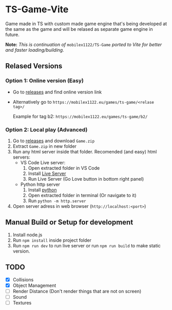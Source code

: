 # TS-Game-Vite

Game made in TS with custom made game engine that's being developed at the same as the game and will be relased as separate game engine in future.

**Note:** *This is continuation of* `mobilex1122/TS-Game` *ported to Vite for better and faster loading/building.*

## Relased Versions

### Option 1: Online version (Easy)

- Go to [releases](https://github.com/mobilex1122/TS-Game-Vite/releases) and find online version link
- Alternatively go to `https://mobilex1122.eu/games/ts-game/<relase tag>/`
  
  Example for tag b2: `https://mobilex1122.eu/games/ts-game/b2/`

### Option 2: Local play (Advanced)

1. Go to [releases](https://github.com/mobilex1122/TS-Game-Vite/releases) and download `Game.zip`
2. Extract `Game.zip` in new folder
3. Run any html server inside that folder. Recomended (and easy) html servers:
   - VS Code Live server:
      1. Open extracted folder in VS Code
      2. Install [Live Server](https://marketplace.visualstudio.com/items?itemName=ritwickdey.LiveServer)
      3. Run Live Server (Go Love button in bottom right panel)
   - Python http server
      1. Install [python](https://www.python.org/downloads/)
      2. Open extracted folder in terminal (Or navigate to it)
      3. Run `python -m http.server`
4. Open server adress in web browser (`http://localhost:<port>`)

## Manual Build or Setup for development

1. Install node.js
2. Run `npm install` inside project folder
3. Run `npm run dev` to run live server or run `npm run build` to make static version.

## TODO

- [x] Collisions
- [x] Object Management
- [ ] Render Distance (Don't render things that are not on screen)
- [ ] Sound
- [ ] Textures
